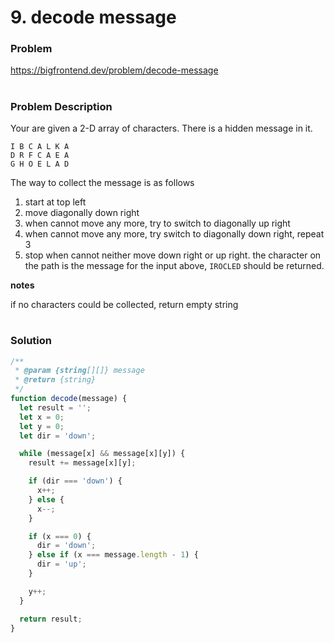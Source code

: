 # 9. decode message

### Problem

https://bigfrontend.dev/problem/decode-message

#

### Problem Description

Your are given a 2-D array of characters. There is a hidden message in it.

```
I B C A L K A
D R F C A E A
G H O E L A D
```

The way to collect the message is as follows

1. start at top left
2. move diagonally down right
3. when cannot move any more, try to switch to diagonally up right
4. when cannot move any more, try switch to diagonally down right, repeat 3
5. stop when cannot neither move down right or up right. the character on the path is the message
   for the input above, `IROCLED` should be returned.

**notes**

if no characters could be collected, return empty string

#

### Solution

```js
/**
 * @param {string[][]} message
 * @return {string}
 */
function decode(message) {
  let result = '';
  let x = 0;
  let y = 0;
  let dir = 'down';

  while (message[x] && message[x][y]) {
    result += message[x][y];

    if (dir === 'down') {
      x++;
    } else {
      x--;
    }

    if (x === 0) {
      dir = 'down';
    } else if (x === message.length - 1) {
      dir = 'up';
    }

    y++;
  }

  return result;
}
```
